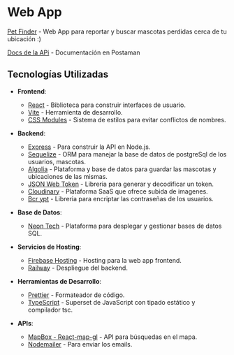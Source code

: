 # Web App
[Pet Finder](https://pet-finder-21a3b.web.app/) - Web App para reportar y buscar mascotas perdidas cerca de tu ubicación :)

[Docs de la APi](https://documenter.getpostman.com/view/30727318/2sA3QpBYNu) - Documentación en Postaman

## Tecnologías Utilizadas
- **Frontend**:
  - [React](https://reactjs.org/) - Biblioteca para construir interfaces de usuario.
  - [Vite](https://vitejs.dev/) - Herramienta de desarrollo.
  - [CSS Modules](https://github.com/css-modules/css-modules) - Sistema de estilos para evitar conflictos de nombres.

- **Backend**:
  - [Express](https://expressjs.com/) - Para construir la API en Node.js.
  - [Sequelize](https://sequelize.org/) - ORM para manejar la base de datos de postgreSql de los usuarios, mascotas.
  - [Algolia](https://www.algolia.com/) - Plataforma y base de datos para guardar las mascotas y ubicaciones de las mismas.
  - [JSON Web Token](https://www.npmjs.com/package/jsonwebtoken) - Libreria para generar y decodificar un token.
  - [Cloudinary](https://cloudinary.com/) - Plataforma SaaS que ofrece subida de imagenes.
  - [Bcr ypt](https://www.npmjs.com/package/bcrypt) - Libreria para encriptar las contraseñas de los usuarios.

- **Base de Datos**:
  - [Neon Tech](https://neon.com/) - Plataforma para desplegar y gestionar bases de datos SQL.


- **Servicios de Hosting**:
  - [Firebase Hosting](https://firebase.google.com/products/hosting) - Hosting para la web app frontend.
  - [Railway](https://render.com/) - Despliegue del backend.


- **Herramientas de Desarrollo**:
  - [Prettier](https://prettier.io/) - Formateador de código.
  - [TypeScript](https://www.typescriptlang.org/) - Superset de JavaScript con tipado estático y compilador tsc.

- **APIs**:
  - [MapBox - React-map-gl](https://visgl.github.io/react-map-gl/) - API para búsquedas en el mapa.
  - [Nodemailer](https://nodemailer.com/usage/using-gmail) - Para enviar los emails.

